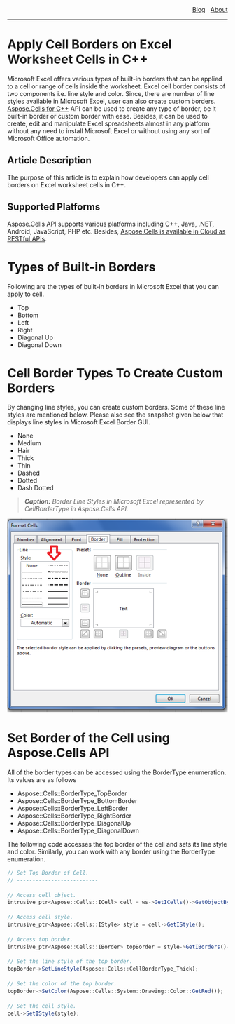 <div align="right">
<a href="/">Blog</a> &nbsp;
<a href="/about">About</a>
<hr>
</div>

# Apply Cell Borders on Excel Worksheet Cells in C++

Microsoft Excel offers various types of built-in borders that can be applied to a cell or range of cells inside the worksheet. Excel cell border consists of two components i.e. line style and color. Since, there are number of line styles available in Microsoft Excel, user can also create custom borders. [Aspose.Cells for C++](https://products.aspose.com/cells/cpp) API can be used to create any type of border, be it built-in border or custom border with ease. Besides, it can be used to create, edit and manipulate Excel spreadsheets almost in any platform without any need to install Microsoft Excel or without using any sort of Microsoft Office automation.

## Article Description

The purpose of this article is to explain how developers can apply cell borders on Excel worksheet cells in C++.

## Supported Platforms

Aspose.Cells API supports various platforms including C++, Java, .NET, Android, JavaScript, PHP etc. Besides, [Aspose.Cells is available in Cloud as RESTful APIs](https://products.aspose.cloud/cells).

# Types of Built-in Borders

Following are the types of built-in borders in Microsoft Excel that you can apply to cell.

* Top
* Bottom
* Left
* Right
* Diagonal Up
* Diagonal Down

# Cell Border Types To Create Custom Borders

By changing line styles, you can create custom borders. Some of these line styles are mentioned below. Please also see the snapshot given below that displays line styles in Microsoft Excel Border GUI.

* None
* Medium
* Hair
* Thick
* Thin
* Dashed
* Dotted
* Dash Dotted

>_**Caption:** Border Line Styles in Microsoft Excel represented by CellBorderType in Aspose.Cells API._

![Border Line Styles in Microsoft Excel represented by CellBorderType in Aspose.Cells API.](https://raw.githubusercontent.com/AsposeCells/AsposeCells-Screenshots-and-Sample-Files/master/Apply%20Cell%20Borders%20on%20Excel%20Worksheet%20Cells/Border-Line-Styles-Microsoft-Excel-Border-Aspose.Cells.png "Border Line Styles in Microsoft Excel represented by CellBorderType in Aspose.Cells API.")

# Set Border of the Cell using Aspose.Cells API

All of the border types can be accessed using the BorderType enumeration. Its values are as follows

* Aspose::Cells::BorderType_TopBorder
* Aspose::Cells::BorderType_BottomBorder
* Aspose::Cells::BorderType_LeftBorder
* Aspose::Cells::BorderType_RightBorder
* Aspose::Cells::BorderType_DiagonalUp
* Aspose::Cells::BorderType_DiagonalDown

The following code accesses the top border of the cell and sets its line style and color. Similarly, you can work with any border using the BorderType enumeration.

```javascript
// Set Top Border of Cell.
// --------------------------

// Access cell object.
intrusive_ptr<Aspose::Cells::ICell> cell = ws->GetICells()->GetObjectByIndex(new String("B3"));

// Access cell style.
intrusive_ptr<Aspose::Cells::IStyle> style = cell->GetIStyle();

// Access top border.
intrusive_ptr<Aspose::Cells::IBorder> topBorder = style->GetIBorders()->GetObjectByIndex(Aspose::Cells::BorderType_TopBorder);

// Set the line style of the top border.
topBorder->SetLineStyle(Aspose::Cells::CellBorderType_Thick);

// Set the color of the top border.
topBorder->SetColor(Aspose::Cells::System::Drawing::Color::GetRed());

// Set the cell style.
cell->SetIStyle(style);
```
